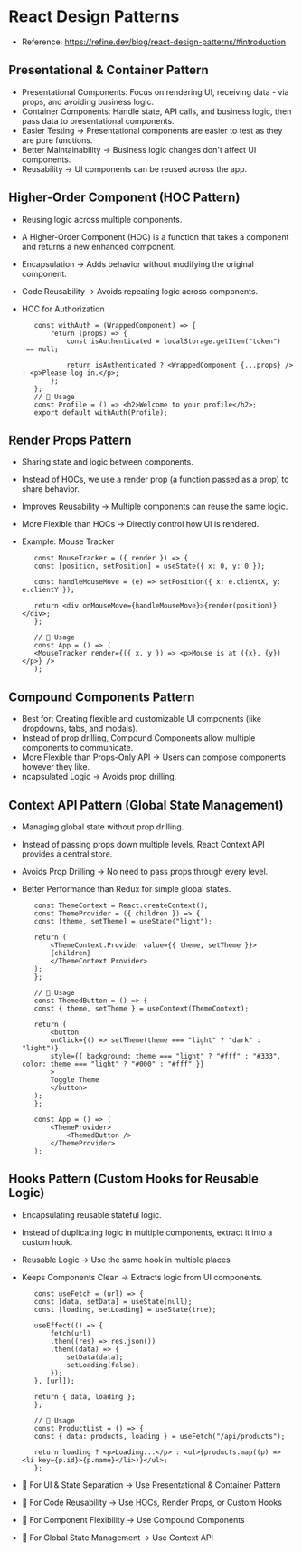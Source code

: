# React Design Patterns
- Reference: https://refine.dev/blog/react-design-patterns/#introduction

## Presentational & Container Pattern 
   - Presentational Components: Focus on rendering UI, receiving data - via props, and avoiding business logic.
   - Container Components: Handle state, API calls, and business logic, then pass data to presentational components.
   - Easier Testing → Presentational components are easier to test as they are pure functions.
   - Better Maintainability → Business logic changes don't affect UI components.
   - Reusability → UI components can be reused across the app.

## Higher-Order Component (HOC Pattern)
   - Reusing logic across multiple components.
   - A Higher-Order Component (HOC) is a function that takes a component and returns a new enhanced component.
   - Encapsulation -> Adds behavior without modifying the original component.
   - Code Reusability → Avoids repeating logic across components.
   - HOC for Authorization

            const withAuth = (WrappedComponent) => {
                return (props) => {
                    const isAuthenticated = localStorage.getItem("token") !== null;

                    return isAuthenticated ? <WrappedComponent {...props} /> : <p>Please log in.</p>;
                };
            };
            // 📌 Usage
            const Profile = () => <h2>Welcome to your profile</h2>;
            export default withAuth(Profile);


## Render Props Pattern
   - Sharing state and logic between components.
   - Instead of HOCs, we use a render prop (a function passed as a prop) to share behavior.
   - Improves Reusability → Multiple components can reuse the same logic.
   - More Flexible than HOCs → Directly control how UI is rendered.
   - Example: Mouse Tracker


            const MouseTracker = ({ render }) => {
            const [position, setPosition] = useState({ x: 0, y: 0 });

            const handleMouseMove = (e) => setPosition({ x: e.clientX, y: e.clientY });

            return <div onMouseMove={handleMouseMove}>{render(position)}</div>;
            };

            // 📌 Usage
            const App = () => (
            <MouseTracker render={({ x, y }) => <p>Mouse is at ({x}, {y})</p>} />
            );

## Compound Components Pattern
   - Best for: Creating flexible and customizable UI components (like dropdowns, tabs, and modals).
   - Instead of prop drilling, Compound Components allow multiple components to communicate.
   - More Flexible than Props-Only API → Users can compose components however they like.
   - ncapsulated Logic → Avoids prop drilling.

## Context API Pattern (Global State Management)
   - Managing global state without prop drilling.
   - Instead of passing props down multiple levels, React Context API provides a central store.
   - Avoids Prop Drilling → No need to pass props through every level.
   - Better Performance than Redux for simple global states.

            const ThemeContext = React.createContext();
            const ThemeProvider = ({ children }) => {
            const [theme, setTheme] = useState("light");

            return (
                <ThemeContext.Provider value={{ theme, setTheme }}>
                {children}
                </ThemeContext.Provider>
            );
            };

            // 📌 Usage
            const ThemedButton = () => {
            const { theme, setTheme } = useContext(ThemeContext);
            
            return (
                <button
                onClick={() => setTheme(theme === "light" ? "dark" : "light")}
                style={{ background: theme === "light" ? "#fff" : "#333", color: theme === "light" ? "#000" : "#fff" }}
                >
                Toggle Theme
                </button>
            );
            };

            const App = () => (
                <ThemeProvider>
                    <ThemedButton />
                </ThemeProvider>
            );



## Hooks Pattern (Custom Hooks for Reusable Logic)
   - Encapsulating reusable stateful logic.
   - Instead of duplicating logic in multiple components, extract it into a custom hook.
   - Reusable Logic → Use the same hook in multiple places
   - Keeps Components Clean → Extracts logic from UI components.

            const useFetch = (url) => {
            const [data, setData] = useState(null);
            const [loading, setLoading] = useState(true);

            useEffect(() => {
                fetch(url)
                .then((res) => res.json())
                .then((data) => {
                    setData(data);
                    setLoading(false);
                });
            }, [url]);

            return { data, loading };
            };

            // 📌 Usage
            const ProductList = () => {
            const { data: products, loading } = useFetch("/api/products");

            return loading ? <p>Loading...</p> : <ul>{products.map((p) => <li key={p.id}>{p.name}</li>)}</ul>;
            };


- 🔹 For UI & State Separation → Use Presentational & Container Pattern
- 🔹 For Code Reusability → Use HOCs, Render Props, or Custom Hooks
- 🔹 For Component Flexibility → Use Compound Components
- 🔹 For Global State Management → Use Context API